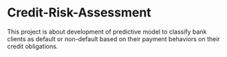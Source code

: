 # Credit-Risk-Assessment
This project is about development of predictive model to classify bank clients as default or non-default based on their payment behaviors on their credit obligations.
